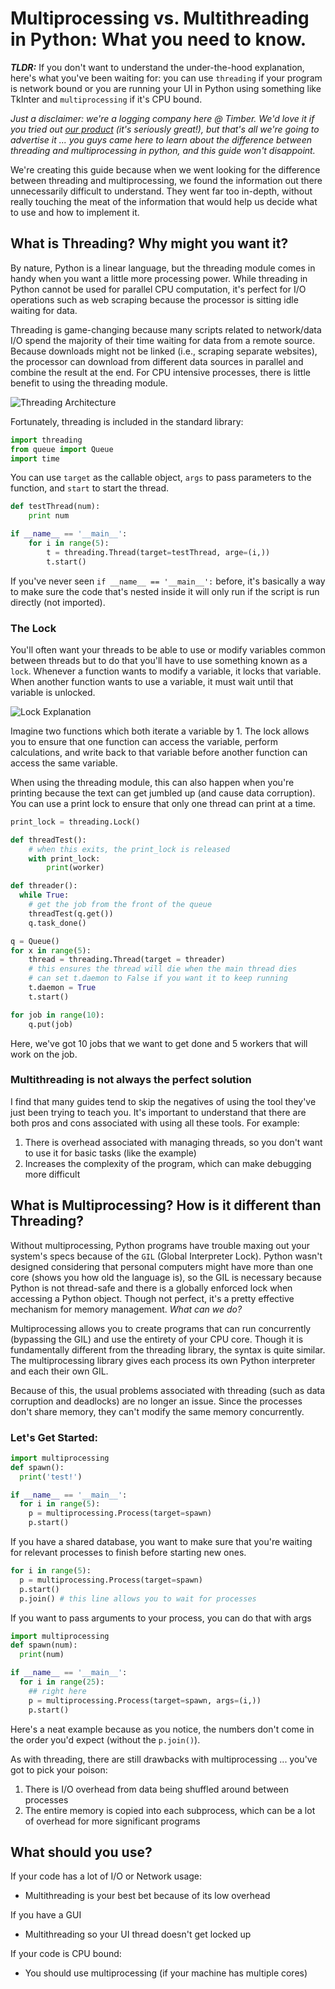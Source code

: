 
# Multiprocessing vs. Multithreading in Python: What you need to know.

***TLDR:*** If you don't want to understand the under-the-hood explanation, here's what you've been waiting for: you can use `threading` if your program is network bound or you are running your UI in Python using something like TkInter and `multiprocessing` if it's CPU bound.

_Just a disclaimer: we're a logging company here @ Timber. We'd love it if you tried out [our product](timber.io) (it's seriously great!), but that's all we're going to advertise it ... you guys came here to learn about the difference between threading and multiprocessing in python, and this guide won't disappoint._

We're creating this guide because when we went looking for the difference between threading and multiprocessing, we found the information out there unnecessarily difficult to understand. They went far too in-depth, without really touching the meat of the information that would help us decide what to use and how to implement it.

## What is Threading? Why might you want it?

By nature, Python is a linear language, but the threading module comes in handy when you want a little more processing power. While threading in Python cannot be used for parallel CPU computation, it's perfect for I/O operations such as web scraping because the processor is sitting idle waiting for data.

Threading is game-changing because many scripts related to network/data I/O spend the majority of their time waiting for data from a remote source. Because downloads might not be linked (i.e., scraping separate websites), the processor can download from different data sources in parallel and combine the result at the end. For CPU intensive processes, there is little benefit to using the threading module.

![Threading Architecture](/images/multiprocessing-vs-multithreading-python/threadingSameDataspace.jpeg)

Fortunately, threading is included in the standard library:
```python
import threading
from queue import Queue
import time
```

You can use `target` as the callable object, `args` to pass parameters to the function, and `start` to start the thread.
```python
def testThread(num):
    print num

if __name__ == '__main__':
    for i in range(5):
        t = threading.Thread(target=testThread, arge=(i,))
        t.start()
```
If you've never seen `if __name__ == '__main__':` before, it's basically a way to make sure the code that's nested inside it will only run if the script is run directly (not imported).

### The Lock
You'll often want your threads to be able to use or modify variables common between threads but to do that you'll have to use something known as a `lock`. Whenever a function wants to modify a variable, it locks that variable. When another function wants to use a variable, it must wait until that variable is unlocked.

![Lock Explanation](/images/multiprocessing-vs-multithreading-python/lockExplanation.jpeg)

Imagine two functions which both iterate a variable by 1. The lock allows you to ensure that one function can access the variable, perform calculations, and write back to that variable before another function can access the same variable.

When using the threading module, this can also happen when you're printing because the text can get jumbled up (and cause data corruption). You can use a print lock to ensure that only one thread can print at a time.

```python
print_lock = threading.Lock()

def threadTest():
    # when this exits, the print_lock is released
    with print_lock:
        print(worker)

def threader():
  while True:
    # get the job from the front of the queue
    threadTest(q.get())
    q.task_done()

q = Queue()
for x in range(5):
    thread = threading.Thread(target = threader)
    # this ensures the thread will die when the main thread dies
    # can set t.daemon to False if you want it to keep running
    t.daemon = True
    t.start()

for job in range(10):
    q.put(job)
```

Here, we've got 10 jobs that we want to get done and 5 workers that will work on the job.

### Multithreading is not always the perfect solution
I find that many guides tend to skip the negatives of using the tool they've just been trying to teach you. It's important to understand that there are both pros and cons associated with using all these tools. For example:
1. There is overhead associated with managing threads, so you don't want to use it for basic tasks (like the example)
2. Increases the complexity of the program, which can make debugging more difficult

## What is Multiprocessing? How is it different than Threading?

Without multiprocessing, Python programs have trouble maxing out your system's specs because of the `GIL` (Global Interpreter Lock). Python wasn't designed considering that personal computers might have more than one core (shows you how old the language is), so the GIL is necessary because Python is not thread-safe and there is a globally enforced lock when accessing a Python object. Though not perfect, it's a pretty effective mechanism for memory management. _What can we do?_

Multiprocessing allows you to create programs that can run concurrently (bypassing the GIL) and use the entirety of your CPU core. Though it is fundamentally different from the threading library, the syntax is quite similar. The multiprocessing library gives each process its own Python interpreter and each their own GIL.

Because of this, the usual problems associated with threading (such as data corruption and deadlocks) are no longer an issue. Since the processes don't share memory, they can't modify the same memory concurrently.

### Let's Get Started:

```Python
import multiprocessing
def spawn():
  print('test!')

if __name__ == '__main__':
  for i in range(5):
    p = multiprocessing.Process(target=spawn)
    p.start()
```

If you have a shared database, you want to make sure that you're waiting for relevant processes to finish before starting new ones.
```Python
for i in range(5):
  p = multiprocessing.Process(target=spawn)
  p.start()
  p.join() # this line allows you to wait for processes
```

If you want to pass arguments to your process, you can do that with args
```Python
import multiprocessing
def spawn(num):
  print(num)

if __name__ == '__main__':
  for i in range(25):
    ## right here
    p = multiprocessing.Process(target=spawn, args=(i,))
    p.start()
```

Here's a neat example because as you notice, the numbers don't come in the order you'd expect (without the `p.join()`).

As with threading, there are still drawbacks with multiprocessing ... you've got to pick your poison:
1. There is I/O overhead from data being shuffled around between processes
2. The entire memory is copied into each subprocess, which can be a lot of overhead for more significant programs


## What should you use?

If your code has a lot of I/O or Network usage:
* Multithreading is your best bet because of its low overhead

If you have a GUI
* Multithreading so your UI thread doesn't get locked up

If your code is CPU bound:
* You should use multiprocessing (if your machine has multiple cores)
